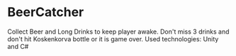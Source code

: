 # BeerCatcher
Collect Beer and Long Drinks to keep player awake. Don't miss 3 drinks and don't hit Koskenkorva bottle or it is game over.
Used technologies: Unity and C#
